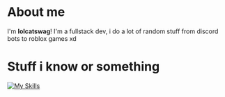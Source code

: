 # About me

I'm **lolcatswag**! I'm a fullstack dev, i do a lot of random stuff from discord bots to roblox games xd

# Stuff i know or something

[![My Skills](https://skillicons.dev/icons?i=html,css,js,ts,vite,react,nextjs,nodejs,express,bun,elysia,figma,linux)](https://skillicons.dev)
